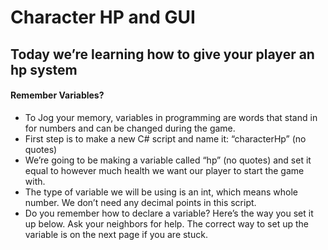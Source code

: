 # Character HP and GUI
## Today we’re learning how to give your player an hp system

#### Remember Variables?
* To Jog your memory, variables in programming are words that stand in for numbers and can be changed during the game. 
* First step is to make a new C# script and name it: “characterHp” (no quotes)
* We’re going to be making a variable called “hp” (no quotes) and set it equal to however much health we want our player to start the game with. 
* The type of variable we will be using is an int, which means whole number. We don’t need any decimal points in this script.
* Do you remember how to declare a variable? Here’s the way you set it up below. Ask your neighbors for help. The correct way to set up the variable is on the next page if you are stuck. 
